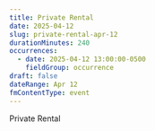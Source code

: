 ```yaml
---
title: Private Rental
date: 2025-04-12
slug: private-rental-apr-12
durationMinutes: 240
occurrences:
  - date: 2025-04-12 13:00:00-0500
    fieldGroup: occurrence
draft: false
dateRange: Apr 12
fmContentType: event
---
```

Private Rental